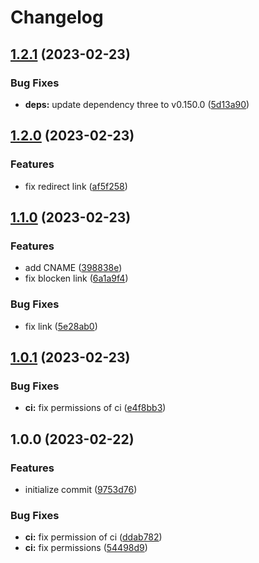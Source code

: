 # Changelog

## [1.2.1](https://github.com/re-taro-dev/card.re-taro.dev/compare/1.2.0...1.2.1) (2023-02-23)


### Bug Fixes

* **deps:** update dependency three to v0.150.0 ([5d13a90](https://github.com/re-taro-dev/card.re-taro.dev/commit/5d13a9092dbc676c08c200f837cc637627476164))

## [1.2.0](https://github.com/re-taro-dev/card.re-taro.dev/compare/1.1.0...1.2.0) (2023-02-23)


### Features

* fix redirect link ([af5f258](https://github.com/re-taro-dev/card.re-taro.dev/commit/af5f25867369bf08ddf3a618c1a8ee82d9a9b7bf))

## [1.1.0](https://github.com/re-taro-dev/card.re-taro.dev/compare/1.0.1...1.1.0) (2023-02-23)


### Features

* add CNAME ([398838e](https://github.com/re-taro-dev/card.re-taro.dev/commit/398838ee1848df4bb76c9140db617bcd6ad9dd85))
* fix blocken link ([6a1a9f4](https://github.com/re-taro-dev/card.re-taro.dev/commit/6a1a9f49b1224b9c2c8d4c3fe864aec94c4b3575))


### Bug Fixes

* fix link ([5e28ab0](https://github.com/re-taro-dev/card.re-taro.dev/commit/5e28ab0e89ac9fdeda99ce5ea0355dcbf678bd60))

## [1.0.1](https://github.com/re-taro-dev/card.re-taro.dev/compare/1.0.0...1.0.1) (2023-02-23)


### Bug Fixes

* **ci:** fix permissions of ci ([e4f8bb3](https://github.com/re-taro-dev/card.re-taro.dev/commit/e4f8bb373536d1b181ab623c4eca3ea6d7f3b413))

## 1.0.0 (2023-02-22)


### Features

* initialize commit ([9753d76](https://github.com/re-taro-dev/card.re-taro.dev/commit/9753d7635d4366326225094a8f855c44fbf767d0))


### Bug Fixes

* **ci:** fix permission of ci ([ddab782](https://github.com/re-taro-dev/card.re-taro.dev/commit/ddab782b908567d3a9681add2931b517fe32dfaa))
* **ci:** fix permissions ([54498d9](https://github.com/re-taro-dev/card.re-taro.dev/commit/54498d9e9de37e9041f1a5b5be04d73697aca17d))
